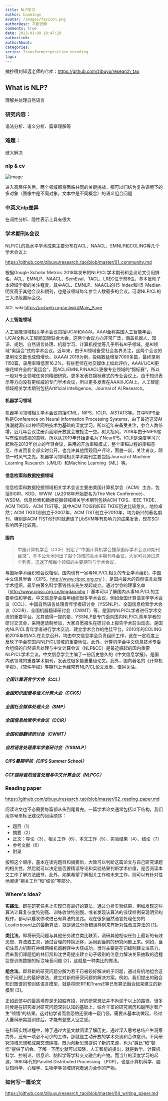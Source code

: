 ```yaml
---
title: NLP学习
author: haomingx
avatar: /images/favicon.png
authorDesc: 不断折腾
comments: true
date: 2023-03-08 19:47:29
authorLink:
authorAbout:
categories:
series: Transformer+position encoding
tags:
---
```


摘抄得刘知远老师的仓库：https://github.com/zibuyu/research_tao

## What is NLP?

理解并处理自然语言

### 研究内容：

语法分析、语义分析、篇章理解等

### 难题：

歧义解决

### nlp & cv

![image](https://github.com/zibuyu/research_tao/raw/master/figures/00_nlp_vs_cv.jpg)

进入高层任务后，两个领域都将面临共同的关键挑战，都可以归结为复杂语境下的多对象（图像中是不同对象，文本中是不同概念）的语义组合问题

### 中英文nlp差异

在词性分析、隐性表示上具有很大

### 学术期刊&会议

NLP/CL的高水平学术成果主要分布在ACL、NAACL、EMNLP和COLING等几个学术会议上

https://github.com/zibuyu/research_tao/blob/master/01_community.md

根据Google Scholar Metrics 2018年发布的NLP/CL学术期刊和会议论文引用排名，ACL、EMNLP、NAACL、SemEval、TACL、LREC位于前6位，基本反映了本领域学者的关注程度。其中ACL、EMNLP、NAACL的H5-Index和H5-Median明显高于其他会议和期刊，也是该领域每年参会人数最多的会议，可谓NLP/CL的三大顶级国际会议。

ACL wiki:https://aclweb.org/aclwiki/Main_Page

#### 人工智能领域

人工智能领域相关学术会议包括IJCAI和AAAI。AAAI全称美国人工智能年会，IJCAI全称人工智能国际联合大会。这两个会议方向非常广泛，涵盖机器人、知识、规划、自然语言处理、机器学习、计算机视觉等几乎所有AI子领域，是AI领域“奥运会”式的学术会议。近年来，由于AI领域备受社会各界关注，这两个会议的录用论文数也成倍增长。以AAAI 2019为例，投稿数猛增至7000多篇，最终录用1150篇，录用率降低至16.2%。有些老师在社交媒体上如此评价，AAAI/IJCAI更像花样齐全的“奥运会”，而ACL/EMNLP/NAACL更像专业领域的“锦标赛”，所以一般对专业领域任务的精细研究，更多发表在锦标赛式的专业会议上。由于知识表示等方向没有更权威的专门学术会议，所以更多发表在AAAI/IJCAI上。人工智能领域相关学术期刊包括Artificial Intelligence、Journal of AI Research。

#### 机器学习领域

机器学习领域相关学术会议包括ICML，NIPS，ICLR、AISTATS等。其中NIPS全称是Conference on Neural Information Processing Systems，由于最近这波AI浪潮就源自以神经网络技术为基础的深度学习，所以近年来备受关注，参会人数倍增，近几年会议注册页面刚开放就会被抢注一空。树大招风，2018年由于NIPS缩写有性别歧视的意味，所以从2019年开始更名为了NeurIPS。ICLR是深度学习兴起后在2013年创立的年轻会议，采用的开放审稿模式，整个审稿过程的审稿意见、作者回复全部实时公开，也允许其他围观用户评论，面貌一新，关注者众，颇领一时风气之先。机器学习领域相关学术期刊主要包括Journal of Machine Learning Research（JMLR）和Machine Learning（ML）等。

#### 信息检索和数据挖掘领域

信息检索和数据挖掘领域相关学术会议主要由美国计算机学会（ACM）主办，包括SIGIR、KDD、WWW（从2018年开始更名为The Web Conference）、WSDM。信息检索和数据挖掘领域相关学术期刊包括ACM TOIS、IEEE TKDE、ACM TKDD、ACM TIST等。其中ACM TOIS和IEEE TKDE历史比较悠久，地位卓然；ACM TKDD则创立于2007年，ACM TIST创立于2010年，均为新兴的著名期刊，特别是ACM TIST创刊时就邀请了LibSVM等有影响力的成果发表，现在SCI影响因子比较高。

#### 国内

> 中国计算机学会（CCF）制定了“中国计算机学会推荐国际学术会议和期刊目录”，基本公允地列出了每个领域的高水平期刊与会议。大家可以通过这个列表，迅速了解每个领域的主要期刊与学术会议。

与国际学术组织和会议相似，国内也有一家与NLP/CL相关的专业学术组织，中国中文信息学会（CIPS，http://www.cipsc.org.cn/ ），是国内最大的自然语言处理学术组织，最早由著名科学家钱伟长先生发起成立。通过学会的理事名单（http://www.cipsc.org.cn/lingdao.php ）基本可以了解国内从事NLP/CL的主要单位和学者。中文信息学会每年组织很多学术会议，例如全国计算语言学学术会议（CCL）、中国自然语言处理青年学者研讨会（YSSNLP）、全国信息检索学术会议（CCIR）、全国机器翻译研讨会（CWMT）等，是国内NLP/CL学者进行学术交流的重要平台。尤其值得一提的是，YSSNLP是专门面向国内NLP/CL青年学者的研讨交流会，采用邀请制参加，大家自愿报名在研讨会上报告学术前沿动态，是国内NLP/CL青年学者进行学术交流、建立学术合作的绝佳平台。2010年的COLING和2015年的ACL在北京召开，均由中文信息学会负责组织工作，这在一定程度上反映了学会在国内NLP/CL领域的重要地位。此外，计算机学会中文信息技术专委会组织的自然语言处理与中文计算会议（NLP&CC）是最近崛起的国内重要NLP/CL学术会议。中文信息学会主编了一份历史悠久的《中文信息学报》，是国内该领域的重要学术期刊，发表过很多篇重量级论文。此外，国内著名的《计算机学报》、《软件学报》等期刊上也经常有NLP/CL论文发表，值得关注。

##### 全国计算语言学大会（CCL）

##### 全国知识图谱与语义计算大会（CCKS）

##### 全国社会媒体处理大会（SMP）

##### 全国信息检索学术会议（CCIR）

##### 全国机器翻译研讨会（CWMT）

##### 自然语言处理青年学者研讨会（YSSNLP）

##### CIPS暑期学校（CIPS Summer School）

##### CCF国际自然语言处理与中文计算会议（NLPCC）

### Reading paper

https://github.com/zibuyu/research_tao/blob/master/02_reading_paper.md

阅读论文也不必需要每篇都从头到尾看完。一篇学术论文通常包括以下结构，我们用序号来标记建议的阅读顺序：

- 题目（1）
- 摘要（2）
- 正文：导论（3）、相关工作（6）、本文工作（5）、实验结果（4）、结论（7）
- 参考文献（6）
- 附录

按照这个顺序，基本在读完题目和摘要后，大致可以判断这篇论文与自己研究课题的相关性，然后就可以决定是否要精读导论和实验结果判断学术价值，是否阅读本文工作了解方法细节。此外，如果希望了解相关工作和未来工作，则可以有针对性地阅读“相关工作”和“结论”等部分。

### Where's Idea?

**实践法**。即在研究任务上实现已有最好的算法，通过分析实验结果，例如发现这些算法计算复杂度特别高、训练收敛特别慢，或者发现该算法的错误样例呈现明显的规律，都可以启发你改进已有算法的思路。现在很多自然语言处理任务的Leaderboard上的最新算法，就是通过分析错误样例来有针对性改进算法的 [1]。

**类比法**。即将研究问题与其他任务建立类比联系，调研其他相似任务上最新的有效思想、算法或工具，通过合理的转换迁移，运用到当前的研究问题上来。例如，当初注意力机制在神经网络机器翻译中大获成功，当时主要是在词级别建立注意力，后来我们课题组的林衍凯和沈世奇提出建立句子级别的注意力解决关系抽取的远程监督训练数据的标注噪音问题 [2]，这就是一种类比的做法。

**组合法**。即将新的研究问题分解为若干已被较好解决的子问题，通过有机地组合这些子问题上的最好做法，建立对新的研究问题的解决方案。例如，我们提出的融合知识图谱的预训练语言模型，就是将BERT和TransE等已有算法融合起来建立的新模型 [3]。

正如武侠中的最高境界是无招胜有招，好的研究想法并不拘泥于以上的路径，很多时候是在研究者对研究问题深刻认知的基础上，综合丰富的研究阅历和聪明才智产生”顿悟“的结果。这对初学者而言恐怕还很难一窥门径，需要从基本功做起，经过大量科研实践训练后，才能有登堂入室之感。

在科研实践过程中，除了通过大量文献阅读了解历史，通过深入思考总结产生洞察力外，还有一项必不可少的工作，那就是主动开放的学术交流和合作意识。不同研究领域思想和成果交流碰撞，既为创新思想提供了新的来源，也为”类比“和”顿悟“提供了机会。了解一下历史就可以知晓，人工智能的提出，就是数学、计算机科学、控制论、信息论、脑科学等学科交叉融合的产物。而当红的深度学习的起源，1980年代的Parallel Distributed Processing （PDP），也是计算机科学、脑认知科学、心理学、生物学等领域研究者通力合作的产物。

### 如何写一篇论文

https://github.com/zibuyu/research_tao/blob/master/04_writing_paper.md
